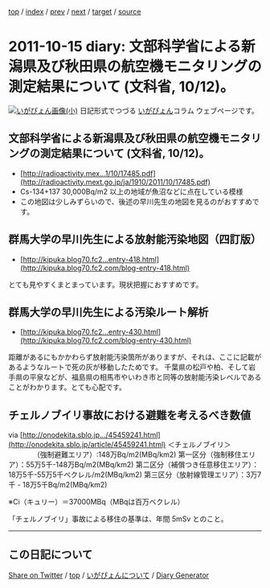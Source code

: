 [top](../index.html) 
 / [index](index.html) 
 / [prev](ig111014.html) 
 / [next](ig111017.html) 
 / [target](https://igapyon.github.io/diary/2011/ig111015.html) 
 / [source](https://github.com/igapyon/diary/blob/gh-pages/2011/ig111015.html.src.md) 

2011-10-15 diary: 文部科学省による新潟県及び秋田県の航空機モニタリングの測定結果について (文科省, 10/12)。
=====================================================================================================
[![いがぴょん画像(小)](https://igapyon.github.io/diary/images/iga200306s.jpg "いがぴょん")](https://igapyon.github.io/diary/memo/memoigapyon.html) 日記形式でつづる [いがぴょん](https://igapyon.github.io/diary/memo/memoigapyon.html)コラム ウェブページです。

## 文部科学省による新潟県及び秋田県の航空機モニタリングの測定結果について (文科省, 10/12)。


* [http://radioactivity.mex...1/10/17485.pdf](http://radioactivity.mext.go.jp/ja/1910/2011/10/17485.pdf)
* Cs-134+137 30,000Bq/m2 以上の地域が魚沼などに点在している模様
* この地図は少しみずらいので、後述の早川先生の地図を見るのがおすすめです。



## 群馬大学の早川先生による放射能汚染地図（四訂版）


* [http://kipuka.blog70.fc2...entry-418.html](http://kipuka.blog70.fc2.com/blog-entry-418.html)

とても見やすくまとまっています。現状把握におすすめです。


## 群馬大学の早川先生による汚染ルート解析


* [http://kipuka.blog70.fc2...entry-430.html](http://kipuka.blog70.fc2.com/blog-entry-430.html)

距離があるにもかかわらず放射能汚染箇所がありますが、それは、ここに記載があるようなルートで死の灰が移動したためです。
千葉県の松戸や柏、そして岩手県の平泉などが、福島県の相馬市やいわき市と同等の放射能汚染レベルであることがわかります。とても心配です。


## チェルノブイリ事故における避難を考えるべき数値

via [http://onodekita.sblo.jp.../45459241.html](http://onodekita.sblo.jp/article/45459241.html)
＜チェルノブイリ＞
　　　　（強制避難エリア）:148万Bq/m2(MBq/km2)
第一区分（強制移住エリア）：55万5千-148万Bq/m2(MBq/km2)
第二区分（補償つき任意移住エリア）：18万5千-55万5千ベクレル/m2(MBq/km2)
第三区分（放射線管理エリア）：3万7千 - 18万5千Bq/m2(MBq/km2)

※Ci（キュリー）＝37000MBq（MBqは百万ベクレル）

「チェルノブイリ」事故による移住の基準は、年間 5mSv とのこと。


----------------------------------------------------------------------------------------------------

## この日記について

[Share on Twitter](https://twitter.com/intent/tweet?hashtags=igapyon%2Cdiary%2C%E3%81%84%E3%81%8C%E3%81%B4%E3%82%87%E3%82%93&text=%E6%96%87%E9%83%A8%E7%A7%91%E5%AD%A6%E7%9C%81%E3%81%AB%E3%82%88%E3%82%8B%E6%96%B0%E6%BD%9F%E7%9C%8C%E5%8F%8A%E3%81%B3%E7%A7%8B%E7%94%B0%E7%9C%8C%E3%81%AE%E8%88%AA%E7%A9%BA%E6%A9%9F%E3%83%A2%E3%83%8B%E3%82%BF%E3%83%AA%E3%83%B3%E3%82%B0%E3%81%AE%E6%B8%AC%E5%AE%9A%E7%B5%90%E6%9E%9C%E3%81%AB%E3%81%A4%E3%81%84%E3%81%A6+%28%E6%96%87%E7%A7%91%E7%9C%81%2C+10%2F12%29%E3%80%82&url=https%3A%2F%2Figapyon.github.io%2Fdiary%2F2011%2Fig111015.html) / [top](../index.html) / [いがぴょんについて](https://igapyon.github.io/diary/memo/memoigapyon.html) / [Diary Generator](https://github.com/igapyon/igapyonv3)
